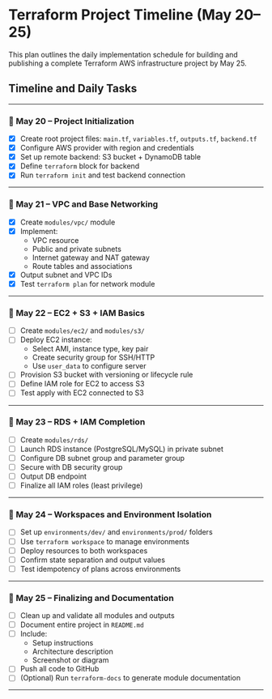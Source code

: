 # Terraform Project Timeline (May 20–25)

This plan outlines the daily implementation schedule for building and publishing a complete Terraform AWS infrastructure project by May 25.

## Timeline and Daily Tasks

---

### 📅 May 20 – Project Initialization

- [x] Create root project files: `main.tf`, `variables.tf`, `outputs.tf`, `backend.tf`
- [x] Configure AWS provider with region and credentials
- [x] Set up remote backend: S3 bucket + DynamoDB table
- [x] Define `terraform` block for backend
- [x] Run `terraform init` and test backend connection

---

### 📅 May 21 – VPC and Base Networking

- [x] Create `modules/vpc/` module
- [x] Implement:
  - VPC resource
  - Public and private subnets
  - Internet gateway and NAT gateway
  - Route tables and associations
- [x] Output subnet and VPC IDs
- [x] Test `terraform plan` for network module

---

### 📅 May 22 – EC2 + S3 + IAM Basics

- [ ] Create `modules/ec2/` and `modules/s3/`
- [ ] Deploy EC2 instance:
  - Select AMI, instance type, key pair
  - Create security group for SSH/HTTP
  - Use `user_data` to configure server
- [ ] Provision S3 bucket with versioning or lifecycle rule
- [ ] Define IAM role for EC2 to access S3
- [ ] Test apply with EC2 connected to S3

---

### 📅 May 23 – RDS + IAM Completion

- [ ] Create `modules/rds/`
- [ ] Launch RDS instance (PostgreSQL/MySQL) in private subnet
- [ ] Configure DB subnet group and parameter group
- [ ] Secure with DB security group
- [ ] Output DB endpoint
- [ ] Finalize all IAM roles (least privilege)

---

### 📅 May 24 – Workspaces and Environment Isolation

- [ ] Set up `environments/dev/` and `environments/prod/` folders
- [ ] Use `terraform workspace` to manage environments
- [ ] Deploy resources to both workspaces
- [ ] Confirm state separation and output values
- [ ] Test idempotency of plans across environments

---

### 📅 May 25 – Finalizing and Documentation

- [ ] Clean up and validate all modules and outputs
- [ ] Document entire project in `README.md`
- [ ] Include:
  - Setup instructions
  - Architecture description
  - Screenshot or diagram
- [ ] Push all code to GitHub
- [ ] (Optional) Run `terraform-docs` to generate module documentation

---

